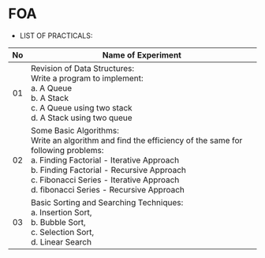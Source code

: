 # FOA

- LIST OF PRACTICALS:

|No|Name of Experiment|
|:----------------:|-------------------------------|
|01|Revision of Data Structures: <br> Write a program to implement: <br> a. A Queue <br> b. A Stack <br> c. A Queue using two stack <br> d. A Stack using two queue |
|02|Some Basic Algorithms: <br> Write an algorithm and find the efficiency of the same for following problems: <br> a. Finding Factorial - Iterative Approach <br> b. Finding Factorial - Recursive Approach <br> c. Fibonacci Series - Iterative Approach <br> d. fibonacci Series - Recursive Approach |
|03|Basic Sorting and Searching Techniques: <br> a. Insertion Sort, <br> b. Bubble Sort, <br> c. Selection Sort, <br> d. Linear Search
